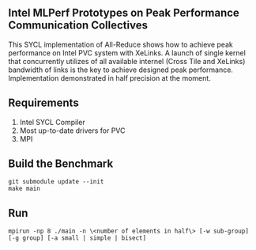 ## Intel MLPerf Prototypes on Peak Performance Communication Collectives

This SYCL implementation of All-Reduce shows how to achieve peak performance on Intel PVC system with XeLinks. A launch of single kernel that concurrently utilizes of all available internel (Cross Tile and XeLinks) bandwidth of links is the key to achieve designed peak performance. Implementation demonstrated in half precision at the moment.

## Requirements
1. Intel SYCL Compiler
2. Most up-to-date drivers for PVC
3. MPI

## Build the Benchmark
```
git submodule update --init
make main
```

## Run
```
mpirun -np 8 ./main -n \<number of elements in half\> [-w sub-group] [-g group] [-a small | simple | bisect]
```
